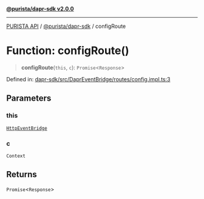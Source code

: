 [**@purista/dapr-sdk v2.0.0**](../README.md)

***

[PURISTA API](../../../packages.md) / [@purista/dapr-sdk](../README.md) / configRoute

# Function: configRoute()

> **configRoute**(`this`, `c`): `Promise`\<`Response`\>

Defined in: [dapr-sdk/src/DaprEventBridge/routes/config.impl.ts:3](https://github.com/puristajs/purista/blob/master/packages/dapr-sdk/src/DaprEventBridge/routes/config.impl.ts#L3)

## Parameters

### this

[`HttpEventBridge`](../../base-http-bridge/classes/HttpEventBridge.md)

### c

`Context`

## Returns

`Promise`\<`Response`\>
